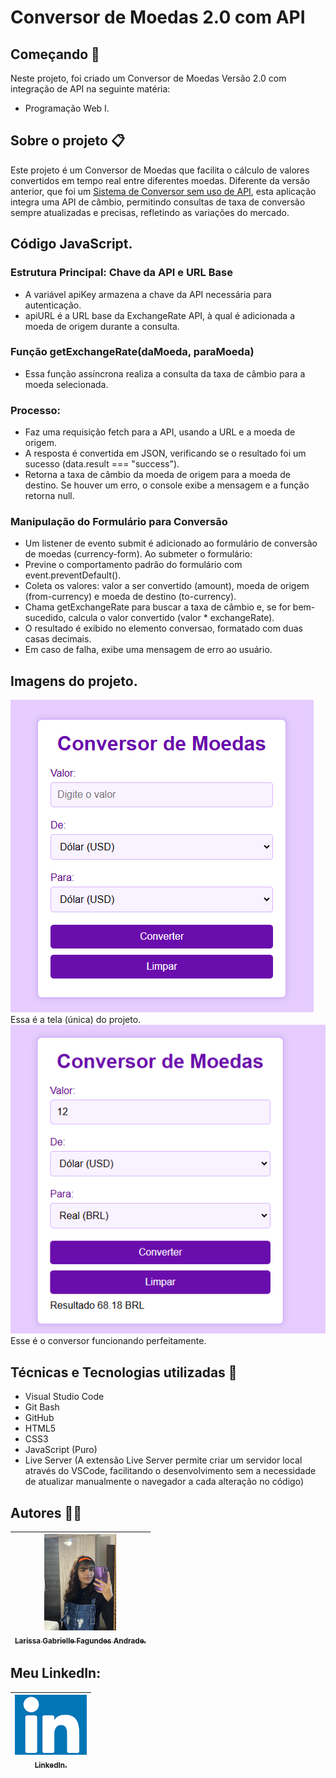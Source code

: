 # Conversor de Moedas 2.0 com API

## Começando 🚀
Neste projeto, foi criado um Conversor de Moedas Versão 2.0 com integração de API na seguinte matéria:
* Programação Web I.

## Sobre o projeto 📋
Este projeto é um Conversor de Moedas que facilita o cálculo de valores convertidos em tempo real entre diferentes moedas. Diferente da versão anterior, que foi um [Sistema de Conversor sem uso de API](https://github.com/gabriellefagundes/conversor-moeda), esta aplicação integra uma API de câmbio, permitindo consultas de taxa de conversão sempre atualizadas e precisas, refletindo as variações do mercado.

## Código JavaScript.
### Estrutura Principal: Chave da API e URL Base
* A variável apiKey armazena a chave da API necessária para autenticação.
* apiURL é a URL base da ExchangeRate API, à qual é adicionada a moeda de origem durante a consulta.
### Função getExchangeRate(daMoeda, paraMoeda)
* Essa função assíncrona realiza a consulta da taxa de câmbio para a moeda selecionada.
### Processo:
* Faz uma requisição fetch para a API, usando a URL e a moeda de origem.
* A resposta é convertida em JSON, verificando se o resultado foi um sucesso (data.result === "success").
* Retorna a taxa de câmbio da moeda de origem para a moeda de destino. Se houver um erro, o console exibe a mensagem e a função retorna null.
### Manipulação do Formulário para Conversão
* Um listener de evento submit é adicionado ao formulário de conversão de moedas (currency-form). Ao submeter o formulário:
* Previne o comportamento padrão do formulário com event.preventDefault().
* Coleta os valores: valor a ser convertido (amount), moeda de origem (from-currency) e moeda de destino (to-currency).
* Chama getExchangeRate para buscar a taxa de câmbio e, se for bem-sucedido, calcula o valor convertido (valor * exchangeRate).
* O resultado é exibido no elemento conversao, formatado com duas casas decimais.
* Em caso de falha, exibe uma mensagem de erro ao usuário.

## Imagens do projeto.
![](conversor.png)   
    Essa é a tela (única) do projeto.      
 ![](conversor.funcionando.png)    
    Esse é o conversor funcionando perfeitamente.

## Técnicas e Tecnologias utilizadas 🔨
* Visual Studio Code
* Git Bash
* GitHub
* HTML5
* CSS3
* JavaScript (Puro)
* Live Server (A extensão Live Server permite criar um servidor local através do VSCode, facilitando o desenvolvimento sem a necessidade de atualizar manualmente o navegador a cada alteração no código)


## Autores ✍🏻
| [<img loading="eu.jpeg" src="eu.jpeg" width=115><br><sub>Larissa Gabrielle Fagundes Andrade.</sub>](https://github.com/gabriellefagundes) |
| :---: 
## Meu LinkedIn:
|  [<img loading="linkedin.png" src="linkedin.png" width=115><br><sub>LinkedIn.</sub>](https://www.linkedin.com/in/larissa-gabrielle-a74a272b3/)
| :---: 